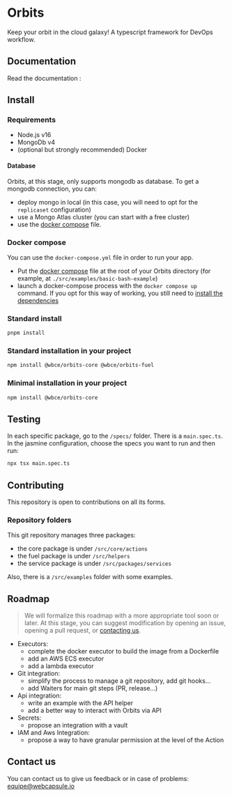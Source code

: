 

# Orbits
Keep your orbit in the cloud galaxy! A typescript framework for DevOps workflow.

## Documentation

Read the documentation :

## Install

### Requirements

- Node.js v16
- MongoDb v4
- (optional but strongly recommended) Docker

#### Database

Orbits, at this stage, only supports mongodb as database.
To get a mongodb connection, you can:
- deploy mongo in local (in this case, you will need to opt for the `replicaset` configuration)
- use a Mongo Atlas cluster (you can start with a free cluster)
- use the [docker compose](./docker-compose.yml) file.

### Docker compose

You can use the `docker-compose.yml` file in order to run your app.
- Put the [docker compose](./docker-compose.yml) file at the root of your Orbits directory (for example, at `./src/examples/basic-bash-example`)
- launch a docker-compose process with the `docker compose up` command.
If you opt for this way of working, you still need to [install the dependencies](#standard-installation)

### Standard install

```bash
pnpm install
```

### Standard installation in your project

```bash
npm install @wbce/orbits-core @wbce/orbits-fuel
```

### Minimal installation in your project
```bash
npm install @wbce/orbits-core
```

## Testing
In each specific package, go to the `/specs/` folder. There is a `main.spec.ts`.
In the jasmine configuration, choose the specs you want to run and then run:
```bash
npx tsx main.spec.ts
```

## Contributing
This repository is open to contributions on all its forms.

### Repository folders
This git repository manages three packages:
- the core package is under `/src/core/actions`
- the fuel package is under `/src/helpers`
- the service package is under `/src/packages/services`

Also, there is a `/src/examples` folder with some examples.

## Roadmap

> We will formalize this roadmap with a more appropriate tool soon or later. At this stage, you can suggest modification by opening an issue, opening a pull request, or [contacting us](#contact-us).

* Executors:
  - complete the docker executor to build the image from a Dockerfile
  - add an AWS ECS executor
  - add a lambda executor
* Git integration:
  - simplify the process to manage a git repository, add git hooks...
  - add Waiters for main git steps (PR, release...)
* Api integration:
  - write an example with the API helper
  - add a better way to interact with Orbits via API
* Secrets:
  - propose an integration with a vault
* IAM and Aws Integration:
  - propose a way to have granular permission at the level of the Action

## Contact us
You can contact us to give us feedback or in case of problems:
equipe@webcapsule.io
